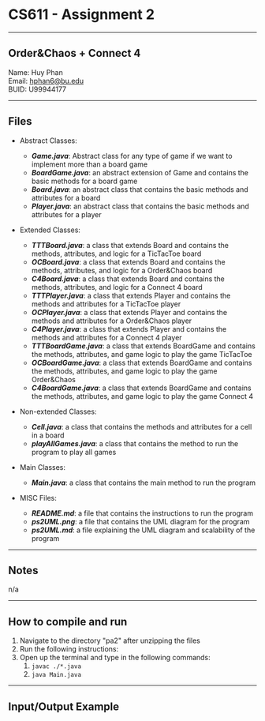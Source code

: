 # CS611 - Assignment 2

---

## Order&Chaos + Connect 4

Name: Huy Phan \
Email: hphan6@bu.edu \
BUID: U99944177

---

## Files
[//]: # (<A brief description of each file and what it does>)

- Abstract Classes:
   - ***Game.java***: Abstract class for any type of game if we want to implement more than a board game
   - ***BoardGame.java***: an abstract extension of Game and contains the basic methods for a board game 
   - ***Board.java***: an abstract class that contains the basic methods and attributes for a board
   - ***Player.java***: an abstract class that contains the basic methods and attributes for a player


- Extended Classes:
  - ***TTTBoard.java***: a class that extends Board and contains the methods, attributes, and logic for a TicTacToe board
  - ***OCBoard.java***: a class that extends Board and contains the methods, attributes, and logic for a Order&Chaos board
  - ***C4Board.java***: a class that extends Board and contains the methods, attributes, and logic for a Connect 4 board
  - ***TTTPlayer.java***: a class that extends Player and contains the methods and attributes for a TicTacToe player
  - ***OCPlayer.java***: a class that extends Player and contains the methods and attributes for a Order&Chaos player
  - ***C4Player.java***: a class that extends Player and contains the methods and attributes for a Connect 4 player
  - ***TTTBoardGame.java***: a class that extends BoardGame and contains the methods, attributes, and game logic to play the game TicTacToe
  - ***OCBoardGame.java***: a class that extends BoardGame and contains the methods, attributes, and game logic to play the game Order&Chaos
  - ***C4BoardGame.java***: a class that extends BoardGame and contains the methods, attributes, and game logic to play the game Connect 4


- Non-extended Classes:
   - ***Cell.java***: a class that contains the methods and attributes for a cell in a board
   - ***playAllGames.java***: a class that contains the method to run the program to play all games


- Main Classes:
  - ***Main.java***: a class that contains the main method to run the program


- MISC Files:
  - ***README.md***: a file that contains the instructions to run the program
  - ***ps2UML.png***: a file that contains the UML diagram for the program
  - ***ps2UML.md***: a file explaining the UML diagram and scalability of the program
---

## Notes

n/a

---

## How to compile and run
1. Navigate to the directory "pa2" after unzipping the files
2. Run the following instructions:
3. Open up the terminal and type in the following commands:
   1. ```javac ./*.java ``` 
   2. ```java Main.java```
   

---

## Input/Output Example

